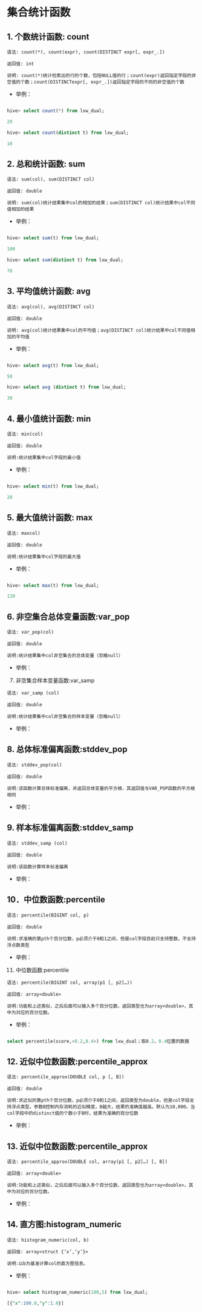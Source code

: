 # 集合统计函数
## 1. 个数统计函数: count

```
语法: count(*), count(expr), count(DISTINCT expr[, expr_.])

返回值: int

说明: count(*)统计检索出的行的个数，包括NULL值的行；count(expr)返回指定字段的非空值的个数；count(DISTINCTexpr[, expr_.])返回指定字段的不同的非空值的个数

```
- 举例：

```sql

hive> select count(*) from lxw_dual;

20

hive> select count(distinct t) from lxw_dual;

10
```


## 2. 总和统计函数: sum

```
语法: sum(col), sum(DISTINCT col)

返回值: double

说明: sum(col)统计结果集中col的相加的结果；sum(DISTINCT col)统计结果中col不同值相加的结果

```
- 举例：

```sql

hive> select sum(t) from lxw_dual;

100

hive> select sum(distinct t) from lxw_dual;

70
```


## 3. 平均值统计函数: avg

```
语法: avg(col), avg(DISTINCT col)

返回值: double

说明: avg(col)统计结果集中col的平均值；avg(DISTINCT col)统计结果中col不同值相加的平均值

```
- 举例：

```sql

hive> select avg(t) from lxw_dual;

50

hive> select avg (distinct t) from lxw_dual;

30
```


## 4. 最小值统计函数: min

```
语法: min(col)

返回值: double

说明:统计结果集中col字段的最小值

```
- 举例：

```sql

hive> select min(t) from lxw_dual;

20
```


## 5. 最大值统计函数: max

```
语法: maxcol)

返回值: double

说明:统计结果集中col字段的最大值

```
- 举例：

```sql

hive> select max(t) from lxw_dual;

120
```


## 6. 非空集合总体变量函数:var_pop

```
语法: var_pop(col)

返回值: double

说明:统计结果集中col非空集合的总体变量（忽略null）

```
- 举例：



7. 非空集合样本变量函数:var_samp

```
语法: var_samp (col)

返回值: double

说明:统计结果集中col非空集合的样本变量（忽略null）

```
- 举例：




## 8. 总体标准偏离函数:stddev_pop

```
语法: stddev_pop(col)

返回值: double

说明:该函数计算总体标准偏离，并返回总体变量的平方根，其返回值与VAR_POP函数的平方根相同

```
- 举例：


## 9. 样本标准偏离函数:stddev_samp

```
语法: stddev_samp (col)

返回值: double

说明:该函数计算样本标准偏离

```
- 举例：





## 10．中位数函数:percentile

```
语法: percentile(BIGINT col, p)

返回值: double

说明:求准确的第pth个百分位数，p必须介于0和1之间，但是col字段目前只支持整数，不支持浮点数类型

```
- 举例：




11. 中位数函数:percentile

```
语法: percentile(BIGINT col, array(p1 [, p2]…))

返回值: array<double>

说明:功能和上述类似，之后后面可以输入多个百分位数，返回类型也为array<double>，其中为对应的百分位数。

```
- 举例：

```sql

select percentile(score,<0.2,0.4>) from lxw_dual；取0.2，0.4位置的数据
```


## 12. 近似中位数函数:percentile_approx

```
语法: percentile_approx(DOUBLE col, p [, B])

返回值: double

说明:求近似的第pth个百分位数，p必须介于0和1之间，返回类型为double，但是col字段支持浮点类型。参数B控制内存消耗的近似精度，B越大，结果的准确度越高。默认为10,000。当col字段中的distinct值的个数小于B时，结果为准确的百分位数

```
- 举例：



## 13. 近似中位数函数:percentile_approx

```
语法: percentile_approx(DOUBLE col, array(p1 [, p2]…) [, B])

返回值: array<double>

说明:功能和上述类似，之后后面可以输入多个百分位数，返回类型也为array<double>，其中为对应的百分位数。

```
- 举例：





## 14. 直方图:histogram_numeric

```
语法: histogram_numeric(col, b)

返回值: array<struct {‘x’,‘y’}>

说明:以b为基准计算col的直方图信息。

```
- 举例：

```sql

hive> select histogram_numeric(100,5) from lxw_dual;

[{"x":100.0,"y":1.0}]
```
